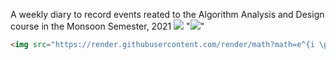 A weekly diary to record events reated to the Algorithm Analysis and Design course in the Monsoon Semester, 2021
<img src="https://render.githubusercontent.com/render/math?math=e^{i \pi} = -1">
"<img src="https://render.githubusercontent.com/render/math?math=e^{i \pi} = -1">"

```html
<img src="https://render.githubusercontent.com/render/math?math=e^{i \pi} = -1">
```
